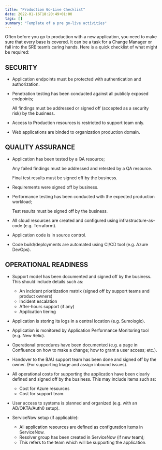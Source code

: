 ```yaml
---
title: "Production Go-Live Checklist"
date: 2022-01-16T18:20:49+01:00
tags: []
summary: "Template of a pre go-live activities"
---
```

Often before you go to production with a new application, you need to make sure that every base is covered. It can be a task for a Change Manager or fall into the SRE team’s caring hands. Here is a quick checklist of what might be required:

## SECURITY
* Application endpoints must be protected with authentication and authorization.

* Penetration testing has been conducted against all publicly exposed endpoints;

  All findings must be addressed or signed off (accepted as a security risk) by the business.

* Access to Production resources is restricted to support team only.

* Web applications are binded to organization production domain.

## QUALITY ASSURANCE
* Application has been tested by a QA resource;

  Any failed findings must be addressed and retested by a QA resource.

  Final test results must be signed off by the business.

* Requirements were signed off by business.

* Performance testing has been conducted with the expected production workload;

  Test results must be signed off by the business.

* All cloud resources are created and configured using infrastructure-as-code (e.g. Terraform).

* Application code is in source control.

* Code build/deployments are automated using CI/CD tool (e.g. Azure DevOps).

## OPERATIONAL READINESS
* Support model has been documented and signed off by the business. This should include details such as:
  - An incident prioritization matrix (signed off by support teams and product owners)
  - Incident escalation
  - After-hours support (if any)
  - Application tiering

* Application is storing its logs in a central location (e.g. Sumologic).

* Application is monitored by Application Performance Monitoring tool (e.g. New Relic).

* Operational procedures have been documented (e.g. a page in Confluence on how to make a change; how to grant a user access; etc.).

* Handover to the BAU support team has been done and signed off by the owner. (For supporting triage and assign inbound issues).

* All operational costs for supporting the application have been clearly defined and signed off by the business. This may include items such as:
  - Cost for Azure resources
  - Cost for support team

* User access to systems is planned and organized (e.g. with an AD/OKTA/Auth0 setup).

* ServiceNow setup (if applicable):
  - All application resources are defined as configuration items in ServiceNow.
  - Resolver group has been created in ServiceNow (if new team);
  - This refers to the team which will be supporting the application.
